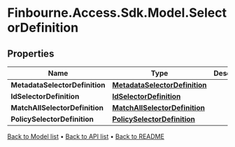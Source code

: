 # Finbourne.Access.Sdk.Model.SelectorDefinition

## Properties

Name | Type | Description | Notes
------------ | ------------- | ------------- | -------------
**MetadataSelectorDefinition** | [**MetadataSelectorDefinition**](MetadataSelectorDefinition.md) |  | [optional] 
**IdSelectorDefinition** | [**IdSelectorDefinition**](IdSelectorDefinition.md) |  | [optional] 
**MatchAllSelectorDefinition** | [**MatchAllSelectorDefinition**](MatchAllSelectorDefinition.md) |  | [optional] 
**PolicySelectorDefinition** | [**PolicySelectorDefinition**](PolicySelectorDefinition.md) |  | [optional] 

[Back to Model list](../README.md#documentation-for-models) &#8226; [Back to API list](../README.md#documentation-for-api-endpoints) &#8226; [Back to README](../README.md)

